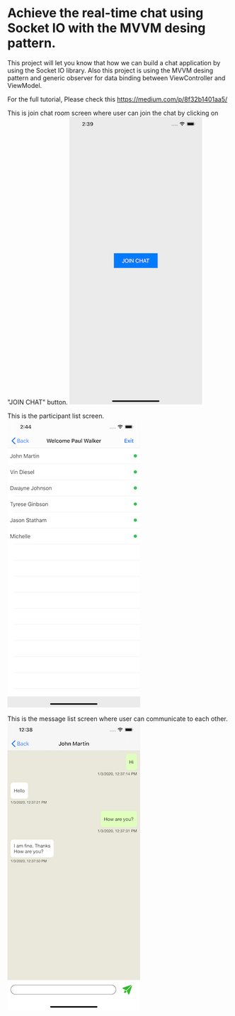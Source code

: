 # Achieve the real-time chat using Socket IO with the MVVM desing pattern.

This project will let you know that how we can build a chat application by using the Socket IO library. Also this project is using the MVVM desing pattern and generic observer for data binding between ViewController and ViewModel.

For the full tutorial, Please check this https://medium.com/p/8f32b1401aa5/

This is join chat room screen where user can join the chat by clicking on "JOIN CHAT" button.
![picture](socket_demo/Media/join_chat.png) 

This is the participant list screen.
![picture](socket_demo/Media/user_list.png) 

This is the message list screen where user can communicate to each other.
![picture](socket_demo/Media/chat.png)
